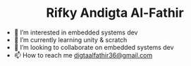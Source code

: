 <h1 align="center">Rifky Andigta Al-Fathir</h1>

- 👀 I’m interested in embedded systems dev
- 🌱 I’m currently learning unity & scratch
- 💞️ I’m looking to collaborate on embedded systems dev
- 📫 How to reach me digtaalfathir36@gmail.com
